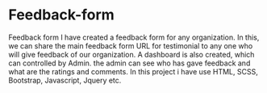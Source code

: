 # Feedback-form
Feedback form
I have created a feedback form for any organization.
In this, we can share the main feedback form URL for testimonial to any one who will give feedback of our organization.
A dashboard is also created, which can controlled by Admin. the admin can see who has gave feedback and what are the ratings and comments.
In this project i have use HTML, SCSS, Bootstrap, Javascript, Jquery etc.
